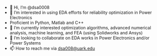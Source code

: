 - 👋 Hi, I’m @dsa0008
- 👀 I’m interested in using EDA efforts for reliability optimization in Power Electronics
- Proficient in Python, Matlab and C++
- 🌱 I’m currently interested optimization algorithms, advanced numerical analysis, machine learning, and FEA (using Solidworks and Ansys)
- 💞️ I’m looking to collaborate on EDA works in Power Electronics and/or Power Systems
- 📫 How to reach me via dsa008@uark.edu

<!---
dsa0008/dsa0008 is a ✨ special ✨ repository because its `README.md` (this file) appears on your GitHub profile.
You can click the Preview link to take a look at your changes.
--->

